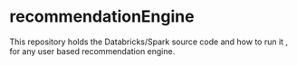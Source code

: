 # recommendationEngine
This repository holds the Databricks/Spark source code and how to run it , for any user based recommendation engine. 
